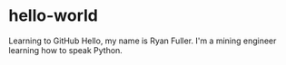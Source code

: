 # hello-world
Learning to GitHub
Hello, my name is Ryan Fuller. I'm a mining engineer learning how to speak Python.
